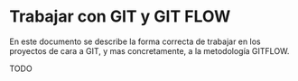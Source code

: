 # Trabajar con GIT y GIT FLOW

En este documento se describe la forma correcta de trabajar en los proyectos de cara a GIT, y mas concretamente, a la metodología GITFLOW.

TODO